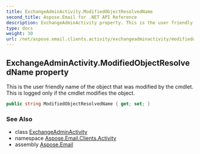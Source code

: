 ```yaml
---
title: ExchangeAdminActivity.ModifiedObjectResolvedName
second_title: Aspose.Email for .NET API Reference
description: ExchangeAdminActivity property. This is the user friendly name of the object that was modified by the cmdlet. This is logged only if the cmdlet modifies the object
type: docs
weight: 30
url: /net/aspose.email.clients.activity/exchangeadminactivity/modifiedobjectresolvedname/
---
```

## ExchangeAdminActivity.ModifiedObjectResolvedName property

This is the user friendly name of the object that was modified by the cmdlet. This is logged only if the cmdlet modifies the object.

```csharp
public string ModifiedObjectResolvedName { get; set; }
```

### See Also

* class [ExchangeAdminActivity](../)
* namespace [Aspose.Email.Clients.Activity](../../exchangeadminactivity/)
* assembly [Aspose.Email](../../../)


